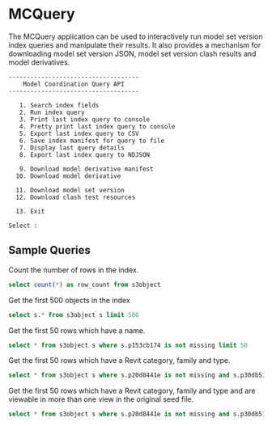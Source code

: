 ﻿# MCQuery

The MCQuery application can be used to interactively run model set version index queries and manipulate their results. It also provides a mechanism for downloading model set version JSON, model set version clash results and model derivatives.

```
------------------------------------
    Model Coordination Query API
------------------------------------

   1. Search index fields
   2. Run index query
   3. Print last index query to console
   4. Pretty print last index query to console
   5. Export last index query to CSV
   6. Save index manifest for query to file
   7. Display last query details
   8. Export last index query to NDJSON

   9. Download model derivative manifest
  10. Download model derivative

  11. Download model set version
  12. Download clash test resources

  13. Exit

Select :                                                        
```

## Sample Queries

Count the number of rows in the index.

```sql
select count(*) as row_count from s3object
```

Get the first 500 objects in the index

```sql
select s.* from s3object s limit 500
```

Get the first 50 rows which have a name.

```sql
select * from s3object s where s.p153cb174 is not missing limit 50
```

Get the first 50 rows which have a Revit category, family and type.

```sql
select * from s3object s where s.p20d8441e is not missing and s.p30db51f9 is not missing and s.p13b6b3a0 is not missing limit 50
```

Get the first 50 rows which have a Revit category, family and type and are viewable in more than one view in the original seed file.

```sql
select * from s3object s where s.p20d8441e is not missing and s.p30db51f9 is not missing and s.p13b6b3a0 is not missing and count(s.docs) > 1 limit 50
```